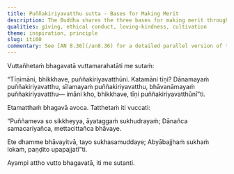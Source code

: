 ```yaml
---
title: Puññakiriyavatthu sutta - Bases for Making Merit
description: The Buddha shares the three bases for making merit through 1) giving, 2) ethical conduct, and 3) cultivating a mind of loving-kindness.
qualities: giving, ethical conduct, loving-kindness, cultivation
theme: inspiration, principle
slug: iti60
commentary: See [AN 8.36](/an8.36) for a detailed parallel version of this discourse.
---
```


Vuttañhetaṁ bhagavatā vuttamarahatāti me sutaṁ:

“Tīṇimāni, bhikkhave, puññakiriyavatthūni. Katamāni tīṇi? Dānamayaṁ puññakiriyavatthu, sīlamayaṁ puññakiriyavatthu, bhāvanāmayaṁ puññakiriyavatthu— imāni kho, bhikkhave, tīṇi puññakiriyavatthūnī”ti.

Etamatthaṁ bhagavā avoca. Tatthetaṁ iti vuccati:

“Puññameva so sikkheyya,
āyataggaṁ sukhudrayaṁ;
Dānañca samacariyañca,
mettacittañca bhāvaye.

Ete dhamme bhāvayitvā,
tayo sukhasamuddaye;
Abyābajjhaṁ sukhaṁ lokaṁ,
paṇḍito upapajjatī”ti.

Ayampi attho vutto bhagavatā, iti me sutanti.
